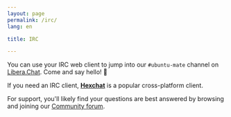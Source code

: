```yaml
---
layout: page
permalink: /irc/
lang: en

title: IRC

---
```


You can use your IRC web client to jump into our `#ubuntu-mate` channel on
[Libera.Chat](https://libera.chat/).
Come and say hello! :wave:

If you need an IRC client, [**Hexchat**](https://hexchat.github.io/) is a popular
cross-platform client.

For support, you'll likely find your questions are best answered by
browsing and joining our [Community forum](https://ubuntu-mate.community/).
